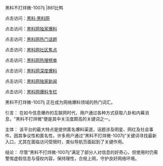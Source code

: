 黑料不打烊微-1007lj |881比鸭

点击访问：<a href="https://heiliaolvzlu3.pages.dev">黑料·黑料网</a>

点击访问：<a href="https://heiliaoyvnrda.pages.dev">黑料网独家爆料</a>

点击访问：<a href="https://heiliaox6jgh3.pages.dev">黑料网热门话题</a>

点击访问：<a href="https://heiliaoryrhyu.pages.dev">黑料网社区焦点</a>

点击访问：<a href="https://heiliao9wsbg3.pages.dev">黑料网热搜榜单</a>

点击访问：<a href="https://heiliao5s28gk.pages.dev">黑料网深度爆料</a>

点击访问：<a href="https://heiliaokof3cy.pages.dev">黑料网独家新闻</a>

点击访问：<a href="https://heiliaotlyq53.pages.dev">黑料网爆料专栏</a>

黑料不打烊微-1007lj 正在成为网络爆料领域的热门词汇。

引言：
在如今信息爆炸的互联网时代，用户通过各种方式获取八卦和内幕消息，“黑料不打烊微”便是其中关注度颇高的关键词之一。

主体：
该平台的最大特点是提供匿名爆料渠道，话题涉及明星、网红及社会事件。因其争议性和匿名性，许多用户通过“黑料不打烊微-1007lj”关键词寻找最新入口，尤其在面临访问受限时，类似导航页面起到了关键作用。

结论：
尽管“黑料不打烊微-1007lj”满足了部分人对信息的好奇心，但使用时仍需警惕虚假信息与侵权内容，保持理性，合规上网，守护良好网络环境。

